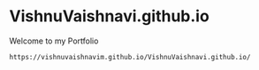 # VishnuVaishnavi.github.io
Welcome to my Portfolio

    https://vishnuvaishnavim.github.io/VishnuVaishnavi.github.io/
